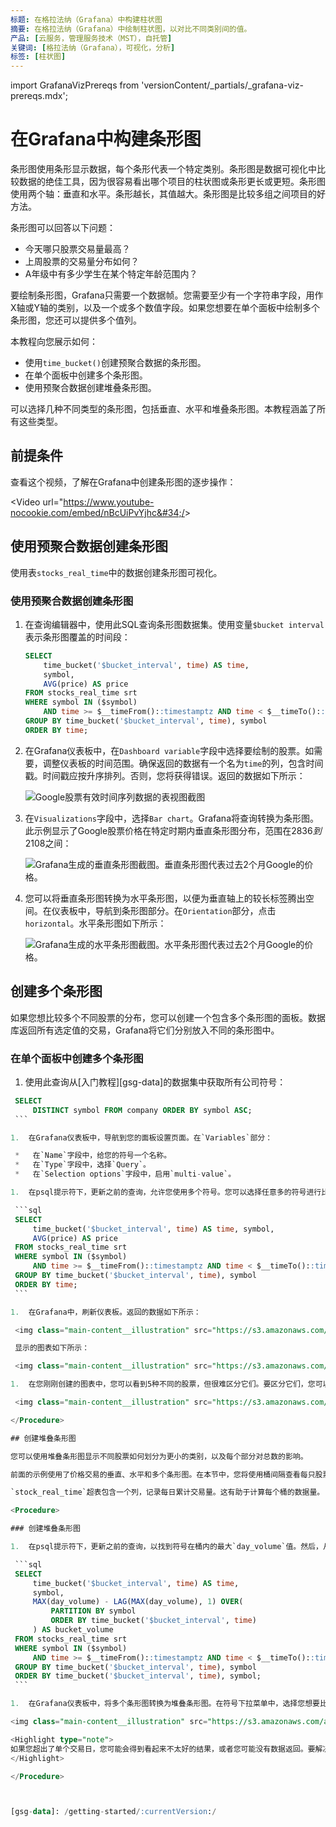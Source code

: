 ```yaml
---
标题: 在格拉法纳（Grafana）中构建柱状图
摘要: 在格拉法纳（Grafana）中绘制柱状图，以对比不同类别间的值。
产品: [云服务，管理服务技术（MST），自托管]
关键词: [格拉法纳（Grafana），可视化，分析]
标签: [柱状图]
---
```


import GrafanaVizPrereqs from 'versionContent/_partials/_grafana-viz-prereqs.mdx';

# 在Grafana中构建条形图

条形图使用条形显示数据，每个条形代表一个特定类别。条形图是数据可视化中比较数据的绝佳工具，因为很容易看出哪个项目的柱状图或条形更长或更短。条形图使用两个轴：垂直和水平。条形越长，其值越大。条形图是比较多组之间项目的好方法。

条形图可以回答以下问题：

*   今天哪只股票交易量最高？
*   上周股票的交易量分布如何？
*   A年级中有多少学生在某个特定年龄范围内？

要绘制条形图，Grafana只需要一个数据帧。您需要至少有一个字符串字段，用作X轴或Y轴的类别，以及一个或多个数值字段。如果您想要在单个面板中绘制多个条形图，您还可以提供多个值列。

本教程向您展示如何：

*   使用`time_bucket()`创建预聚合数据的条形图。
*   在单个面板中创建多个条形图。
*   使用预聚合数据创建堆叠条形图。

可以选择几种不同类型的条形图，包括垂直、水平和堆叠条形图。本教程涵盖了所有这些类型。

## 前提条件

<GrafanaVizPrereqs />

查看这个视频，了解在Grafana中创建条形图的逐步操作：

<Video url="https://www.youtube-nocookie.com/embed/nBcUiPvYjhc&#34;/&gt; 

## 使用预聚合数据创建条形图

使用表`stocks_real_time`中的数据创建条形图可视化。

<Procedure>

### 使用预聚合数据创建条形图

1.  在查询编辑器中，使用此SQL查询条形图数据集。使用变量`$bucket interval`表示条形图覆盖的时间段：

    ```sql
    SELECT
        time_bucket('$bucket_interval', time) AS time,
        symbol,
        AVG(price) AS price
    FROM stocks_real_time srt
    WHERE symbol IN ($symbol)
        AND time >= $__timeFrom()::timestamptz AND time < $__timeTo()::timestamptz
    GROUP BY time_bucket('$bucket_interval', time), symbol
    ORDER BY time;
    ```

1.  在Grafana仪表板中，在`Dashboard variable`字段中选择要绘制的股票。如需要，调整仪表板的时间范围。确保返回的数据有一个名为`time`的列，包含时间戳。时间戳应按升序排列。否则，您将获得错误。返回的数据如下所示：

    <img class="main-content__illustration" src="https://s3.amazonaws.com/assets.timescale.com/docs/images/tutorials/visualizations/barchart/Tabledataforgoogle.png" alt="Google股票有效时间序列数据的表视图截图"/>

1.  在`Visualizations`字段中，选择`Bar chart`。Grafana将查询转换为条形图。此示例显示了Google股票价格在特定时期内垂直条形图分布，范围在$2836到$2108之间：

    <img class="main-content__illustration" src="https://s3.amazonaws.com/assets.timescale.com/docs/images/tutorials/visualizations/barchart/googlebarchart.png" alt="Grafana生成的垂直条形图截图。垂直条形图代表过去2个月Google的价格。"/>

1.  您可以将垂直条形图转换为水平条形图，以便为垂直轴上的较长标签腾出空间。在仪表板中，导航到条形图部分。在`Orientation`部分，点击`horizontal`。水平条形图如下所示：

    <img class="main-content__illustration" src="https://s3.amazonaws.com/assets.timescale.com/docs/images/tutorials/visualizations/barchart/horizontalbarchartview.png" alt="Grafana生成的水平条形图截图。水平条形图代表过去2个月Google的价格。"/>

</Procedure>

## 创建多个条形图

如果您想比较多个不同股票的分布，您可以创建一个包含多个条形图的面板。数据库返回所有选定值的交易，Grafana将它们分别放入不同的条形图中。

<Procedure>

### 在单个面板中创建多个条形图

1.  使用此查询从[入门教程][gsg-data]的数据集中获取所有公司符号：

   ```sql
    SELECT
        DISTINCT symbol FROM company ORDER BY symbol ASC;
    ```

1.  在Grafana仪表板中，导航到您的面板设置页面。在`Variables`部分：

    *   在`Name`字段中，给您的符号一个名称。
    *   在`Type`字段中，选择`Query`。
    *   在`Selection options`字段中，启用`multi-value`。

1.  在psql提示符下，更新之前的查询，允许您使用多个符号。您可以选择任意多的符号进行比较：

    ```sql
    SELECT
        time_bucket('$bucket_interval', time) AS time, symbol,
        AVG(price) AS price
    FROM stocks_real_time srt
    WHERE symbol IN ($symbol)
        AND time >= $__timeFrom()::timestamptz AND time < $__timeTo()::timestamptz
    GROUP BY time_bucket('$bucket_interval', time), symbol
    ORDER BY time;
    ```

1.  在Grafana中，刷新仪表板。返回的数据如下所示：

    <img class="main-content__illustration" src="https://s3.amazonaws.com/assets.timescale.com/docs/images/tutorials/visualizations/barchart/tableviewfivestockdata.png" alt="四个不同股票的有效时间序列数据的表视图截图"/>

    显示的图表如下所示：

    <img class="main-content__illustration" src="https://s3.amazonaws.com/assets.timescale.com/docs/images/tutorials/visualizations/barchart/multiplebarchart.png" alt="Grafana生成的多个条形图截图。多个条形图代表过去1个月四种不同股票的价格。"/>

1.  在您刚刚创建的图表中，您可以看到5种不同的股票，但很难区分它们。要区分它们，您可以通过点击每个线左侧的图例，并为每个条形选择颜色来调整每种股票的颜色：

    <img class="main-content__illustration" src="https://s3.amazonaws.com/assets.timescale.com/docs/images/tutorials/visualizations/barchart/multicoloredbarchart.png" alt="Grafana图表截图，显示5个条形图的股票值分别为绿色、蓝色、红色、紫色和橙色。"/>

</Procedure>

## 创建堆叠条形图

您可以使用堆叠条形图显示不同股票如何划分为更小的类别，以及每个部分对总数的影响。

前面的示例使用了价格交易的垂直、水平和多个条形图。在本节中，您将使用桶间隔查看每只股票的交易量。

`stock_real_time`超表包含一个列，记录每日累计交易量。这有助于计算每个桶的数据量。

<Procedure>

### 创建堆叠条形图

1.  在psql提示符下，更新之前的查询，以找到符号在桶内的最大`day_volume`值。然后，从上一个桶的最大值中减去每个最大值。差值给出了该桶的交易量：

    ```sql
    SELECT
        time_bucket('$bucket_interval', time) AS time,
        symbol,
        MAX(day_volume) - LAG(MAX(day_volume), 1) OVER(
            PARTITION BY symbol
            ORDER BY time_bucket('$bucket_interval', time)
        ) AS bucket_volume
    FROM stocks_real_time srt
    WHERE symbol IN ($symbol)
        AND time >= $__timeFrom()::timestamptz AND time < $__timeTo()::timestamptz
    GROUP BY time_bucket('$bucket_interval', time), symbol
    ORDER BY time_bucket('$bucket_interval', time), symbol;
    ```

1.  在Grafana仪表板中，将多个条形图转换为堆叠条形图。在符号下拉菜单中，选择您想要比较的所有股票。在面板右侧，点击条形图下拉菜单。在`stacking`字段中，选择`normal`，然后刷新面板。堆叠条形图视图显示了1天的桶，桶间隔为1小时。交易量计算主要在交易日内有效：

  <img class="main-content__illustration" src="https://s3.amazonaws.com/assets.timescale.com/docs/images/tutorials/visualizations/barchart/stackedbarcharts.png" alt="Grafana仪表板截图，显示堆叠条形图。"/>

<Highlight type="note">
如果您超出了单个交易日，您可能会得到看起来不太好的结果，或者您可能没有数据返回。要解决这个问题，请将计算重点放在单个交易日上。
</Highlight>

</Procedure>



[gsg-data]: /getting-started/:currentVersion:/
